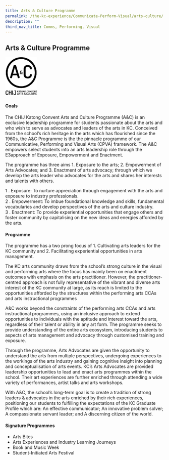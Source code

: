 ```yaml
---
title: Arts & Culture Programme
permalink: /the-kc-experience/Communicate-Perform-Visual/arts-culture/
description: ""
third_nav_title: Comms, Performing, Visual
---
```


## Arts & Culture Programme

<img src="/images/AC Logo 1.png" style="width:20%">

#### Goals

The CHIJ Katong Convent Arts and Culture Programme (A&C) is an exclusive leadership programme for students passionate about the arts and who wish to serve as advocates and leaders of the arts in KC. Conceived from the school’s rich heritage in the arts which has flourished since the 1960s, the A&C Programme is the the pinnacle programme of our Communicative, Performing and Visual Arts (CPVA) framework. The A&C empowers select students into an arts leadership role through the E3approach of Exposure, Empowerment and Enactment.  

The programme has three aims 1. Exposure to the arts; 2. Empowerment of Arts Advocates; and 3. Enactment of arts advocacy; through which we develop the arts leader who advocates for the arts and shares her interests and talents with others.

1 . Exposure: To nurture appreciation through engagement with the arts and exposure to industry professionals.<br>
2 . Empowerment: To imbue foundational knowledge and skills, fundamental vocabularies and develop perspectives of the arts and culture industry.<br>
3 . Enactment: To provide experiential opportunities that engage others and foster community by capitalising on the new ideas and energies afforded by the arts.

#### Programme

The programme has a two prong focus of 1. Cultivating arts leaders for the KC community and 2. Facilitating experiential opportunities in arts management.

The KC arts community draws from the school’s strong culture in the visual and performing arts where the focus has mainly been on enactment outcomes with emphasis on the arts practitioner. However, the practitioner-centred approach is not fully representative of the vibrant and diverse arts interest of the KC community at large, as its reach is limited to the opportunities afforded by the structures within the performing arts CCAs and arts instructional programmes

A&C works beyond the constraints of the performing arts CCAs and arts instructional programmes, using an inclusive approach to extend opportunities to individuals with the aptitude and interest toward the arts, regardless of their talent or ability in any art form. The programme seeks to provide understanding of the entire arts ecosystem, introducing students to aspects of arts management and advocacy through customised training and exposure.

Through the programme, Arts Advocates are given the opportunity to understand the arts from multiple perspectives, undergoing experiences to the workings of the arts industry and gaining cognitive insight into planning and conceptualisation of arts events. KC’s Arts Advocates are provided leadership opportunities to lead and enact arts programmes within the school. Their art experiences are further enriched through attending a wide variety of performances, artist talks and arts workshops.

With A&C, the school’s long-term goal is to create a tradition of strong leaders & advocates in the arts enriched by their rich experiences, positioning our students to fulfilling the expectations of the KC Graduate Profile which are: An effective communicator; An innovative problem solver; A compassionate servant leader; and A discerning citizen of the world.

#### Signature Programmes

* Arts Bites
* Arts Experiences and Industry Learning Journeys
* Book and Music Week
* Student-Initiated Arts Festival
